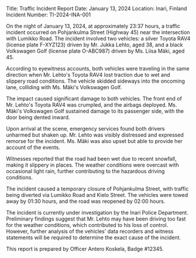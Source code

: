  Title: Traffic Incident Report
Date: January 13, 2024
Location: Inari, Finland
Incident Number: TI-2024-INA-001

On the night of January 13, 2024, at approximately 23:37 hours, a traffic incident occurred on Pohjankulma Street (Highway 45) near the intersection with Lumikko Road. The incident involved two vehicles: a silver Toyota RAV4 (license plate F-XYZ123) driven by Mr. Jukka Lehto, aged 38, and a black Volkswagen Golf (license plate O-ABC987) driven by Ms. Liisa Mäki, aged 45.

According to eyewitness accounts, both vehicles were traveling in the same direction when Mr. Lehto's Toyota RAV4 lost traction due to wet and slippery road conditions. The vehicle skidded sideways into the oncoming lane, colliding with Ms. Mäki's Volkswagen Golf.

The impact caused significant damage to both vehicles. The front end of Mr. Lehto's Toyota RAV4 was crumpled, and the airbags deployed. Ms. Mäki's Volkswagen Golf sustained damage to its passenger side, with the door being dented inward.

Upon arrival at the scene, emergency services found both drivers unharmed but shaken up. Mr. Lehto was visibly distressed and expressed remorse for the incident. Ms. Mäki was also upset but able to provide her account of the events.

Witnesses reported that the road had been wet due to recent snowfall, making it slippery in places. The weather conditions were overcast with occasional light rain, further contributing to the hazardous driving conditions.

The incident caused a temporary closure of Pohjankulma Street, with traffic being diverted via Lumikko Road and Kielo Street. The vehicles were towed away by 01:30 hours, and the road was reopened by 02:00 hours.

The incident is currently under investigation by the Inari Police Department. Preliminary findings suggest that Mr. Lehto may have been driving too fast for the weather conditions, which contributed to his loss of control. However, further analysis of the vehicles' data recorders and witness statements will be required to determine the exact cause of the incident.

This report is prepared by Officer Antero Koskela, Badge #12345.
